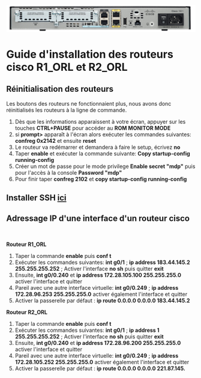 ![routeurs](routeur.png)
# Guide d'installation des routeurs cisco R1_ORL et R2_ORL


## Réinitialisation des routeurs

Les boutons des routeurs ne fonctionnaient plus, nous avons donc réinitialisés les routeurs à la ligne de commande.

1. Dès que les informations apparaissent à votre écran, appuyer sur les touches **CTRL+PAUSE** pour accéder au **ROM MONITOR MODE**
2. si **prompt>** apparaît à l'écran alors exécuter les commandes suivantes: **confreg 0x2142** et ensuite **reset**
3. Le routeur va redémarrer et demandera à faire le setup, écrivez **no**
4. Taper **enable** et exécuter la commande suivante: **Copy startup-config running-config**
5. Créer un mot de passe pour le mode privilege **Enable secret "mdp"** puis pour l'accès à la console **Password "mdp"**
6. Pour finir taper **confreg 2102** et **copy startup-config running-config**

## Installer SSH [**ici**](/docs/switch)

## Adressage IP d'une interface d'un routeur cisco 

<br>

**Routeur R1_ORL**

1. Taper la commande **enable** puis **conf t**
3. Exécuter les commandes suivantes: **int g0/1** ; **ip address 183.44.145.2 255.255.255.252** ; Activer l'interface **no sh** puis quitter **exit**
2. Ensuite, **int g0/0.240** et **ip address 172.28.105.100 255.255.255.0** activer l'interface et quitter
3. Pareil avec une autre interface virtuelle: **int g0/0.249** ; **ip address 172.28.96.253 255.255.255.0** activer également l'interface et quitter
4. Activer la passerelle par défaut : **ip route 0.0.0.0 0.0.0.0 183.44.145.2**

**Routeur R2_ORL**

1. Taper la commande **enable** puis **conf t**
3. Exécuter les commandes suivantes: **int g0/1** ; **ip address 1 255.255.255.252** ; Activer l'interface **no sh** puis quitter **exit**
2. Ensuite, **int g0/0.240** et **ip address 172.28.96.200 255.255.255.0** activer l'interface et quitter
3. Pareil avec une autre interface virtuelle: **int g0/0.249** ; **ip address 172.28.105.252 255.255.255.0** activer également l'interface et quitter
4. Activer la passerelle par défaut : **ip route 0.0.0.0 0.0.0.0 221.87.145.**






